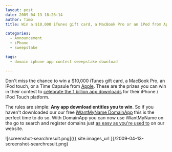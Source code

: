 ```yaml
---
layout: post
date: 2009-04-13 18:26:14
author: Timo
title: Win a $10,000 iTunes gift card, a MacBook Pro or an iPod from Apple

categories:
  - Announcement
  - iPhone
  - sweepstake

tags:
  - domain iphone app contest sweepstake download

---
```


Don't miss the chance to win a $10,000 iTunes gift card, a MacBook Pro, an iPod touch, or a Time Capsule from [Apple](http://apple.com/). These are the prizes you can win in their contest to [celebrate the 1 billion app downloads](http://archived.link/http://www.apple.com/itunes/billion-app-countdown/) for their iPhone / iPod Touch platform.

The rules are simple: **Any app download entitles you to win**. So if you haven't downloaded our our free [iWantMyName DomainApp](https://iwantmyname.com/iphone) this is the perfect time to do so. With DomainApp you can now use iWantMyName on the go to search and register domains just [as easy as you're used to](https://iwantmyname.com/blog/2009/04/video-how-to-register-domains-fast-and-easy.html) on our website.

![screenshot-searchresult.png]({{ site.images_url }}/2009-04-13-screenshot-searchresult.png)
